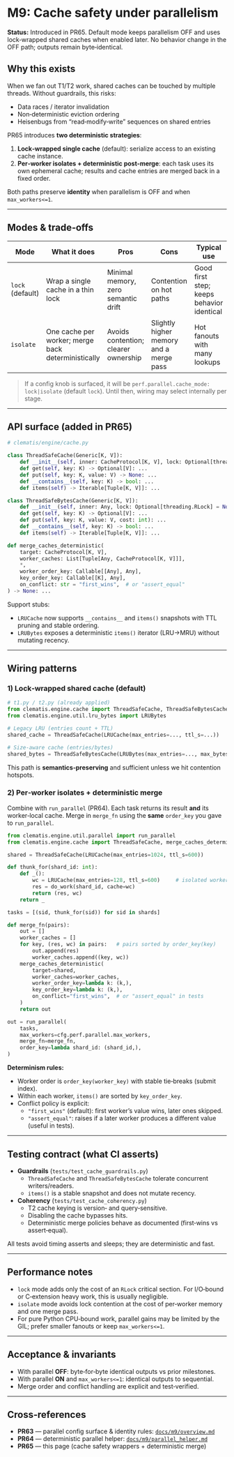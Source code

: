 

# M9: Cache safety under parallelism

**Status:** Introduced in PR65. Default mode keeps parallelism OFF and uses lock‑wrapped shared caches when enabled later. No behavior change in the OFF path; outputs remain byte‑identical.

## Why this exists

When we fan out T1/T2 work, shared caches can be touched by multiple threads. Without guardrails, this risks:

- Data races / iterator invalidation
- Non‑deterministic eviction ordering
- Heisenbugs from “read‑modify‑write” sequences on shared entries

PR65 introduces **two deterministic strategies**:

1) **Lock‑wrapped single cache** (default): serialize access to an existing cache instance.
2) **Per‑worker isolates + deterministic post‑merge**: each task uses its own ephemeral cache; results and cache entries are merged back in a fixed order.

Both paths preserve **identity** when parallelism is OFF and when `max_workers<=1`.

---

## Modes & trade‑offs

| Mode | What it does | Pros | Cons | Typical use |
|---|---|---|---|---|
| `lock` (default) | Wrap a single cache in a thin lock | Minimal memory, zero semantic drift | Contention on hot paths | Good first step; keeps behavior identical |
| `isolate` | One cache per worker; merge back deterministically | Avoids contention; clearer ownership | Slightly higher memory and a merge pass | Hot fanouts with many lookups |

> If a config knob is surfaced, it will be `perf.parallel.cache_mode: lock|isolate` (default `lock`). Until then, wiring may select internally per stage.

---

## API surface (added in PR65)

```py
# clematis/engine/cache.py

class ThreadSafeCache(Generic[K, V]):
    def __init__(self, inner: CacheProtocol[K, V], lock: Optional[threading.RLock] = None) -> None: ...
    def get(self, key: K) -> Optional[V]: ...
    def put(self, key: K, value: V) -> None: ...
    def __contains__(self, key: K) -> bool: ...
    def items(self) -> Iterable[Tuple[K, V]]: ...

class ThreadSafeBytesCache(Generic[K, V]):
    def __init__(self, inner: Any, lock: Optional[threading.RLock] = None) -> None: ...
    def get(self, key: K) -> Optional[V]: ...
    def put(self, key: K, value: V, cost: int): ...
    def __contains__(self, key: K) -> bool: ...
    def items(self) -> Iterable[Tuple[K, V]]: ...

def merge_caches_deterministic(
    target: CacheProtocol[K, V],
    worker_caches: List[Tuple[Any, CacheProtocol[K, V]]],
    *,
    worker_order_key: Callable[[Any], Any],
    key_order_key: Callable[[K], Any],
    on_conflict: str = "first_wins",  # or "assert_equal"
) -> None: ...
```

Support stubs:

- `LRUCache` now supports `__contains__` and `items()` snapshots with TTL pruning and stable ordering.
- `LRUBytes` exposes a deterministic `items()` iterator (LRU→MRU) without mutating recency.

---

## Wiring patterns

### 1) Lock‑wrapped shared cache (default)

```py
# t1.py / t2.py (already applied)
from clematis.engine.cache import ThreadSafeCache, ThreadSafeBytesCache, LRUCache
from clematis.engine.util.lru_bytes import LRUBytes

# Legacy LRU (entries count + TTL)
shared_cache = ThreadSafeCache(LRUCache(max_entries=..., ttl_s=...))

# Size‑aware cache (entries/bytes)
shared_bytes = ThreadSafeBytesCache(LRUBytes(max_entries=..., max_bytes=...))
```

This path is **semantics‑preserving** and sufficient unless we hit contention hotspots.

### 2) Per‑worker isolates + deterministic merge

Combine with `run_parallel` (PR64). Each task returns its result **and** its worker‑local cache. Merge in `merge_fn` using the **same** `order_key` you gave to `run_parallel`.

```py
from clematis.engine.util.parallel import run_parallel
from clematis.engine.cache import ThreadSafeCache, merge_caches_deterministic, LRUCache

shared = ThreadSafeCache(LRUCache(max_entries=1024, ttl_s=600))

def thunk_for(shard_id: int):
    def _():
        wc = LRUCache(max_entries=128, ttl_s=600)     # isolated worker cache
        res = do_work(shard_id, cache=wc)
        return (res, wc)
    return _

tasks = [(sid, thunk_for(sid)) for sid in shards]

def merge_fn(pairs):
    out = []
    worker_caches = []
    for key, (res, wc) in pairs:   # pairs sorted by order_key(key)
        out.append(res)
        worker_caches.append((key, wc))
    merge_caches_deterministic(
        target=shared,
        worker_caches=worker_caches,
        worker_order_key=lambda k: (k,),
        key_order_key=lambda k: (k,),
        on_conflict="first_wins",  # or "assert_equal" in tests
    )
    return out

out = run_parallel(
    tasks,
    max_workers=cfg.perf.parallel.max_workers,
    merge_fn=merge_fn,
    order_key=lambda shard_id: (shard_id,),
)
```

**Determinism rules:**
- Worker order is `order_key(worker_key)` with stable tie‑breaks (submit index).
- Within each worker, `items()` are sorted by `key_order_key`.
- Conflict policy is explicit:
  - `"first_wins"` (default): first worker’s value wins, later ones skipped.
  - `"assert_equal"`: raises if a later worker produces a different value (useful in tests).

---

## Testing contract (what CI asserts)

- **Guardrails** (`tests/test_cache_guardrails.py`)
  - `ThreadSafeCache` and `ThreadSafeBytesCache` tolerate concurrent writers/readers.
  - `items()` is a stable snapshot and does not mutate recency.
- **Coherency** (`tests/test_cache_coherency.py`)
  - T2 cache keying is version‑ and query‑sensitive.
  - Disabling the cache bypasses hits.
  - Deterministic merge policies behave as documented (first‑wins vs assert‑equal).

All tests avoid timing asserts and sleeps; they are deterministic and fast.

---

## Performance notes

- `lock` mode adds only the cost of an `RLock` critical section. For I/O‑bound or C‑extension heavy work, this is usually negligible.
- `isolate` mode avoids lock contention at the cost of per‑worker memory and one merge pass.
- For pure Python CPU‑bound work, parallel gains may be limited by the GIL; prefer smaller fanouts or keep `max_workers<=1`.

---

## Acceptance & invariants

- With parallel **OFF**: byte‑for‑byte identical outputs vs prior milestones.
- With parallel **ON** and `max_workers<=1`: identical outputs to sequential.
- Merge order and conflict handling are explicit and test‑verified.

---

## Cross‑references

- **PR63** — parallel config surface & identity rules: [`docs/m9/overview.md`](./overview.md)
- **PR64** — deterministic parallel helper: [`docs/m9/parallel_helper.md`](./parallel_helper.md)
- **PR65** — this page (cache safety wrappers + deterministic merge)
